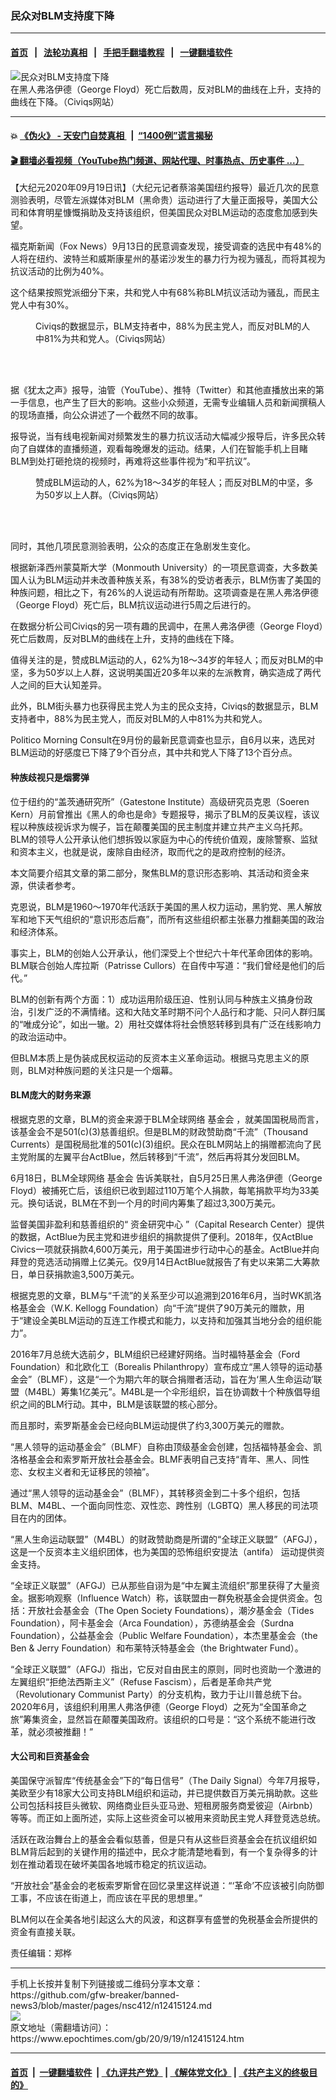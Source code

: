 ### 民众对BLM支持度下降
------------------------

#### [首页](https://github.com/gfw-breaker/banned-news3/blob/master/README.md) &nbsp;&nbsp;|&nbsp;&nbsp; [法轮功真相](https://github.com/begood0513/basic/blob/master/README.md)  &nbsp;&nbsp;|&nbsp;&nbsp; [手把手翻墙教程](https://github.com/gfw-breaker/guides/wiki)  &nbsp;&nbsp;|&nbsp;&nbsp; [一键翻墙软件](https://github.com/gfw-breaker/nogfw/blob/master/README.md)  



<div><img alt="民众对BLM支持度下降" class="attachment-djy_600_400 size-djy_600_400 wp-post-image" src="https://i.epochtimes.com/assets/uploads/2020/09/c7b6ba8743a443852851d5de87f4f45c-600x400.png"/>
<div class="caption">
 在黑人弗洛伊德（George Floyd）死亡后数周，反对BLM的曲线在上升，支持的曲线在下降。（Civiqs网站）
</div></div><hr/>

#### 💥 [《伪火》 - 天安门自焚真相 ](http://158.247.195.190:10000/videos/blog/weihuo.html)&nbsp; |&nbsp; [“1400例”谎言揭秘  ](http://158.247.195.190:10000/videos/blog/jiexi1400.html)

#### [ 🎬  翻墙必看视频（YouTube热门频道、网站代理、时事热点、历史事件 ...）](https://github.com/gfw-breaker/links/blob/master/banned.md)

<div><p>
 【大纪元2020年09月19日讯】（大纪元记者蔡溶美国纽约报导）最近几次的民意测验表明，尽管左派媒体对BLM（黑命贵）运动进行了大量正面报导，美国大公司和体育明星慷慨捐助及支持该组织，但美国民众对BLM运动的态度愈加感到失望。
</p>
<p>
 福克斯新闻（Fox News）9月13日的民意调查发现，接受调查的选民中有48%的人将在纽约、波特兰和威斯康星州的基诺沙发生的暴力行为视为骚乱，而将其视为抗议活动的比例为40%。
</p>
<p>
 这个结果按照党派细分下来，共和党人中有68%称BLM抗议活动为骚乱，而民主党人中有30%。
</p>
<figure class="wp-caption aligncenter" id="attachment_12415127" style="width: 450px">
 <img alt="" class="size-medium wp-image-12415127" src="https://i.epochtimes.com/assets/uploads/2020/09/41aaa12ee18e00618e6e1fc91573a92e-450x139.png"/>
 <br/><figcaption class="wp-caption-text">
  Civiqs的数据显示，BLM支持者中，88%为民主党人，而反对BLM的人中81%为共和党人。（Civiqs网站）
 </figcaption><br/>
</figure><br/>
<p>
 据《犹太之声》报导，油管（YouTube）、推特（Twitter）和其他直播放出来的第一手信息，也产生了巨大的影响。这些小众频道，无需专业编辑人员和新闻撰稿人的现场直播，向公众讲述了一个截然不同的故事。
</p>
<p>
 报导说，当有线电视新闻对频繁发生的暴力抗议活动大幅减少报导后，许多民众转向了自媒体的直播频道，观看每晚爆发的运动。结果，人们在智能手机上目睹BLM到处打砸抢烧的视频时，再难将这些事件视为“和平抗议”。
</p>
<figure class="wp-caption aligncenter" id="attachment_12415128" style="width: 450px">
 <img alt="" class="size-medium wp-image-12415128" src="https://i.epochtimes.com/assets/uploads/2020/09/fa25532c0811b32aef92f78a248bd7fe-450x155.png"/>
 <br/><figcaption class="wp-caption-text">
  赞成BLM运动的人，62%为18～34岁的年轻人；而反对BLM的中坚，多为50岁以上人群。（Civiqs网站）
 </figcaption><br/>
</figure><br/>
<p>
 同时，其他几项民意测验表明，公众的态度正在急剧发生变化。
</p>
<p>
 根据新泽西州蒙莫斯大学（Monmouth University）的一项民意调查，大多数美国人认为BLM运动并未改善种族关系，有38%的受访者表示，BLM伤害了美国的种族问题，相比之下，有26%的人说运动有所帮助。这项调查是在黑人弗洛伊德（George Floyd）死亡后，BLM抗议运动进行5周之后进行的。
</p>
<p>
 在数据分析公司Civiqs的另一项有趣的民调中，在黑人弗洛伊德（George Floyd）死亡后数周，反对BLM的曲线在上升，支持的曲线在下降。
</p>
<p>
 值得关注的是，赞成BLM运动的人，62%为18～34岁的年轻人；而反对BLM的中坚，多为50岁以上人群，这说明美国近20多年以来的左派教育，确实造成了两代人之间的巨大认知差异。
</p>
<p>
 此外，BLM街头暴力也获得民主党人为主的民众支持，Civiqs的数据显示，BLM支持者中，88%为民主党人，而反对BLM的人中81%为共和党人。
</p>
<p>
 Politico Morning Consult在9月份的最新民意调查也显示，自6月以来，选民对BLM运动的好感度已下降了9个百分点，其中共和党人下降了13个百分点。
</p>
<h4>
 种族歧视只是烟雾弹
</h4>
<p>
 位于纽约的“盖茨通研究所”（Gatestone Institute）高级研究员克恩（Soeren Kern）月前曾推出《黑人的命也是命》专题报导，揭示了BLM的反美议程，该议程以种族歧视诉求为幌子，旨在颠覆美国的民主制度并建立共产主义乌托邦。BLM的领导人公开承认他们想拆毁以家庭为中心的传统价值观，废除警察、监狱和资本主义，也就是说，废除自由经济，取而代之的是政府控制的经济。
</p>
<p>
 本文简要介绍其文章的第二部分，聚焦BLM的意识形态影响、其活动和资金来源，供读者参考。
</p>
<p>
 克恩说，BLM是1960～1970年代活跃于美国的黑人权力运动，黑豹党、黑人解放军和地下天气组织的“意识形态后裔”，而所有这些组织都主张暴力推翻美国的政治和经济体系。
</p>
<p>
 事实上，BLM的创始人公开承认，他们深受上个世纪六十年代革命团体的影响。BLM联合创始人库拉斯（Patrisse Cullors）在自传中写道：“我们曾经是他们的后代。”
</p>
<p>
 BLM的创新有两个方面：1）成功运用阶级压迫、性别认同与种族主义搞身份政治，引发广泛的不满情绪。这和大陆文革时期不问个人品行和才能、只问人群归属的“唯成分论”，如出一辙。2）用社交媒体将社会愤怒转移到具有广泛在线影响力的政治运动中。
</p>
<p>
 但BLM本质上是伪装成民权运动的反资本主义革命运动。根据马克思主义的原则，BLM对种族问题的关注只是一个烟幕。
</p>
<h4>
 BLM庞大的财务来源
</h4>
<p>
 根据克恩的文章，BLM的资金来源于BLM全球网络
 <ok href="https://www.epochtimes.com/gb/tag/%E5%9F%BA%E9%87%91%E4%BC%9A.html">
  基金会
 </ok>
 ，就美国国税局而言，该基金会不是501(c)(3)慈善组织。但是BLM的财政赞助商“千流”（Thousand Currents）是国税局批准的501(c)(3)组织。民众在BLM网站上的捐赠都流向了民主党附属的左翼平台ActBlue，然后转移到“千流”，然后再将其分发回BLM。
</p>
<p>
 6月18日，BLM全球网络
 <ok href="https://www.epochtimes.com/gb/tag/%E5%9F%BA%E9%87%91%E4%BC%9A.html">
  基金会
 </ok>
 告诉美联社，自5月25日黑人弗洛伊德（George Floyd）被捕死亡后，该组织已收到超过110万笔个人捐款，每笔捐款平均为33美元。换句话说，BLM在不到一个月的时间内筹集了超过3,300万美元。
</p>
<p>
 监督美国非盈利和慈善组织的“
 <ok href="https://www.epochtimes.com/gb/tag/%E8%B5%84%E9%87%91%E7%A0%94%E7%A9%B6%E4%B8%AD%E5%BF%83.html">
  资金研究中心
 </ok>
 ”（Capital Research Center）提供的数据，ActBlue为民主党和进步组织的捐款提供了便利。2018年，仅ActBlue Civics一项就获捐款4,600万美元，用于美国进步行动中心的基金。ActBlue并向拜登的竞选活动捐赠上亿美元。仅9月14日ActBlue就报告了有史以来第二大筹款日，单日获捐款逾3,500万美元。
</p>
<p>
 根据克恩的文章，BLM与“千流”的关系至少可以追溯到2016年6月，当时WK凯洛格基金会（W.K. Kellogg Foundation）向“千流”提供了90万美元的赠款，用于“建设全美BLM运动的互连工作模式和能力，以支持和加强其当地分会的组织能力”。
</p>
<p>
 2016年7月总统大选前夕，BLM组织已经建好网络。当时福特基金会（Ford Foundation）和北欧化工（Borealis Philanthropy）宣布成立“黑人领导的运动基金会”（BLMF），这是“一个为期六年的联合捐赠者活动，旨在为‘黑人生命运动’联盟（M4BL）筹集1亿美元”。M4BL是一个伞形组织，旨在协调数十个种族倡导组织之间的BLM行动。其中，BLM是该联盟的核心部分。
</p>
<p>
 而且那时，索罗斯基金会已经向BLM运动提供了约3,300万美元的赠款。
</p>
<p>
 “黑人领导的运动基金会”（BLMF）自称由顶级基金会创建，包括福特基金会、凯洛格基金会和索罗斯开放社会基金会。BLMF表明自己支持“青年、黑人、同性恋、女权主义者和无证移民的领袖”。
</p>
<p>
 通过“黑人领导的运动基金会”（BLMF），其转移资金到二十多个组织，包括BLM、M4BL、一个面向同性恋、双性恋、跨性别（LGBTQ）黑人移民的司法项目在内的团体。
</p>
<p>
 “黑人生命运动联盟”（M4BL）的财政赞助商是所谓的“全球正义联盟”（AFGJ），这是一个反资本主义组织团体，也为美国的恐怖组织安提法（antifa） 运动提供资金支持。
</p>
<p>
 “全球正义联盟”（AFGJ）已从那些自诩为是“中左翼主流组织”那里获得了大量资金。据影响观察（Influence Watch）称，该联盟由一群免税基金会提供资金。包括：开放社会基金会（The Open Society Foundations），潮汐基金会（Tides Foundation），阿卡基金会（Arca Foundation），苏德纳基金会（Surdna Foundation），公益基金会（Public Welfare Foundation），本杰里基金会（the Ben &amp; Jerry Foundation）和布莱特沃特基金会（the Brightwater Fund）。
</p>
<p>
 “全球正义联盟”（AFGJ）指出，它反对自由民主的原则，同时也资助一个激进的左翼组织“拒绝法西斯主义”（Refuse Fascism），后者是革命共产党（Revolutionary Communist Party）的分支机构，致力于让川普总统下台。2020年6月，该组织利用黑人弗洛伊德（George Floyd）之死为“全国革命之旅”筹集资金，显然旨在颠覆美国政府。该组织的口号是：“这个系统不能进行改革，就必须被推翻！”
</p>
<h4>
 大公司和巨资基金会
</h4>
<p>
 美国保守派智库“传统基金会”下的“每日信号”（The Daily Signal）今年7月报导，美欧至少有18家大公司支持BLM组织和运动，并已提供数百万美元捐助款。这些公司包括科技巨头微软、网络商业巨头亚马逊、短租房服务商爱彼迎（Airbnb）等等。而正如上面所述，实际上这些资金可以被用来资助民主党人拜登竞选总统。
</p>
<p>
 活跃在政治舞台上的基金会看似慈善，但是只有从这些巨资基金会在抗议组织如BLM背后起到的关键作用的描述中，民众才能清楚地看到，有一个复杂得多的计划在推动着现在破坏美国各地城市稳定的抗议运动。
</p>
<p>
 “开放社会”基金会的老板索罗斯曾在回忆录里这样说道：“‘革命’不应该被引向防御工事，不应该在街道上，而应该在平民的思想里。”
</p>
<p>
 BLM何以在全美各地引起这么大的风波，和这群享有盛誉的免税基金会所提供的资金有直接关联。
</p>
<p>
 责任编辑：郑桦
</p>
</div>
<hr/>
手机上长按并复制下列链接或二维码分享本文章：<br/>
https://github.com/gfw-breaker/banned-news3/blob/master/pages/nsc412/n12415124.md <br/>
<a href='https://github.com/gfw-breaker/banned-news3/blob/master/pages/nsc412/n12415124.md'><img src='https://github.com/gfw-breaker/banned-news3/blob/master/pages/nsc412/n12415124.md.png'/></a> <br/>
原文地址（需翻墙访问）：https://www.epochtimes.com/gb/20/9/19/n12415124.htm


------------------------
#### [首页](https://github.com/gfw-breaker/banned-news3/blob/master/README.md) &nbsp;|&nbsp; [一键翻墙软件](https://github.com/gfw-breaker/nogfw/blob/master/README.md) &nbsp;| [《九评共产党》](https://github.com/gfw-breaker/9ping.md/blob/master/README.md#九评之一评共产党是什么) | [《解体党文化》](https://github.com/gfw-breaker/jtdwh.md/blob/master/README.md) | [《共产主义的终极目的》](https://github.com/gfw-breaker/gczydzjmd.md/blob/master/README.md)


<img src='http://gfw-breaker.win/banned-news3/pages/nsc412/n12415124.md' width='0px' height='0px'/>